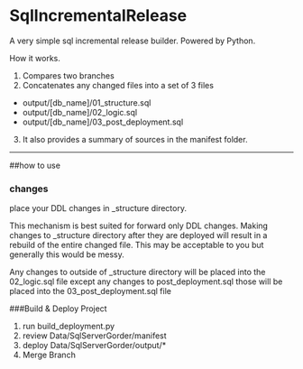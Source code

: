# SqlIncrementalRelease

A very simple sql incremental release builder. Powered by Python.

How it works. 

1. Compares two branches
1. Concatenates any changed files into a set of 3 files 
* output/[db_name]/01_structure.sql
* output/[db_name]/02_logic.sql
* output/[db_name]/03_post_deployment.sql
 3. It also provides a summary of sources in the manifest folder. 
 
*** 
##how to use 
### changes
place your DDL changes in _structure directory. 

This mechanism is best suited for forward only DDL changes. 
Making changes to _structure directory after they are deployed will result in a rebuild of the entire changed file. 
This may be acceptable to you but generally this would be messy.


Any changes to outside of _structure directory will be placed into the 02_logic.sql file
except any changes to post_deployment.sql those will be placed into the 03_post_deployment.sql file

###Build & Deploy Project 
1. run build_deployment.py
1. review Data/SqlServerGorder/manifest
1. deploy Data/SqlServerGorder/output/*
1. Merge Branch